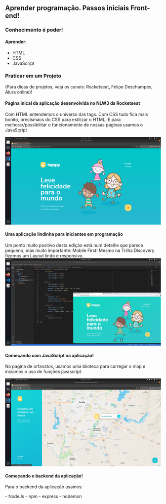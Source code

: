 ## Aprender programação. Passos iniciais Front-end!
### Conhecimento é poder! 
#### Aprender:
- HTML
- CSS
- JavaScript
### Praticar em um Projeto 
(Para dicas de projetos, veja os canais: Rocketseat, Felipe Deschampes, Alura online)!
#### Pagina inical da aplicação desenvolvida no NLW3 da Rocketseat
<p>Com HTML entendemos o universo das tags. Com CSS tudo fica mais bonito,
precismaos do CSS para estilizar o HTML. E para melhorar/possibilitar o
funcionamento de nossas paginas usamos o JavaScript</p>
<link href="https://rocketseat.com.br/">
<img src="./public/code/initial-page.png">



#### Uma aplicação lindinha para iniciantes em programação
<p>Um ponto muito positivo desta edição está num detalhe que parece pequeno,
mas muito importante: Mobile First! Mesmo na Trilha Discovery fizemos um Layout
lindo e responsivo. 
<img src="./public/code/login-page.png">

#### Começando com JavaScript na aplicação!
<p> Na pagina de orfanatos, usamos uma blioteca para carregar o map e inciamos o uso
de funções javascript.</p>
<img src="./public/code/orfanatos-map.png">


#### Começando o backend da aplicação!
<p>Para o backend da aplicação usamos:</p>
- NodeJs
- npm
- express
- nodemon

